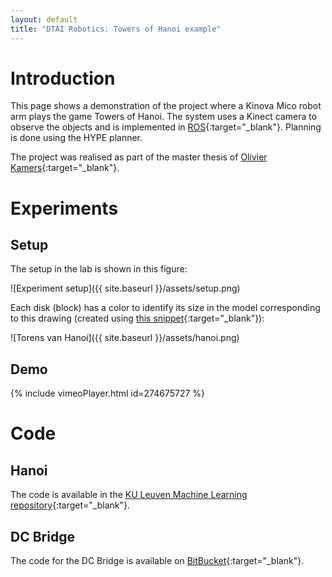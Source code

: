 ```yaml
---
layout: default
title: "DTAI Robotics: Towers of Hanoi example"
---
```

# Introduction
This page shows a demonstration of the project where a Kinova Mico robot arm plays the game Towers of Hanoi.
The system uses a Kinect camera to observe the objects and is implemented in [ROS](http://www.ros.org/){:target="_blank"}.
Planning is done using the HYPE planner.

The project was realised as part of the master thesis of [Olivier Kamers](https://github.com/OlivierKamers){:target="_blank"}.

# Experiments
## Setup
The setup in the lab is shown in this figure:

![Experiment setup]({{ site.baseurl }}/assets/setup.png)

Each disk (block) has a color to identify its size in the model corresponding to this drawing (created using [this snippet](https://tex.stackexchange.com/a/268531){:target="_blank"}):

![Torens van Hanoi]({{ site.baseurl }}/assets/hanoi.png)

## Demo
{% include vimeoPlayer.html id=274675727 %}

# Code
## Hanoi
The code is available in the [KU Leuven Machine Learning repository](https://github.com/ML-KULeuven/hanoi){:target="_blank"}.
## DC Bridge
The code for the DC Bridge is available on [BitBucket](https://bitbucket.org/dtai_robotics/dc_bridge){:target="_blank"}.
